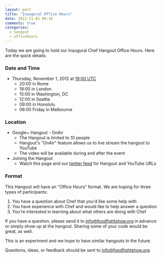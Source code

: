 ```yaml
---
layout: post
title: "Inaugural Office Hours"
date: 2012-11-01 09:18
comments: true
categories: 
  - hangout
  - officehours
---
```


Today we are going to hold our Inaugural Chef Hangout Office Hours.  Here are the quick details:

### Date and Time
* Thursday, November 1, 2012 at [19:00 UTC](http://www.timeanddate.com/worldclock/meetingdetails.html?year=2012&month=11&day=1&hour=19&min=0&sec=0&p1=263&p2=234&p3=215&p4=136&p5=103&p6=152)
  * 20:00 in Rome
  * 19:00 in London
  * 15:00 in Washington, DC
  * 12:00 in Seattle
  * 09:00 in Honolulu
  * 06:00 Friday in Melbourne

### Location
* Google+ Hangout - OnAir
  * The Hangout is limited to 10 people
  * Hangout's "OnAir" feature allows us to live stream the hangout to YouTube
  * The video will be available during and after the event
* Joining the Hangout
  * Watch this page and our [twitter feed](https://twitter.com/foodfightshow) for Hangout and YouTube URLs

### Format

This Hangout will have an "Office Hours" format.  We are hoping for three types of participants:

1.  You have a question about Chef that you'd like some help with
2.  You have experience with Chef and would like to help answer a question
3.  You're interested in learning about what others are doing with Chef

If you have a question, please send it to [info@foodfightshow.org](mailto:info@foodfightshow.org) in advance or simply show up at the hangout.  Sharing some of your code would be great, as well.

This is an experiment and we hope to have similar hangouts in the future.

Questions, ideas, or feedback should be sent to [info@foodfightshow.org](mailto:info@foodfightshow.org).
